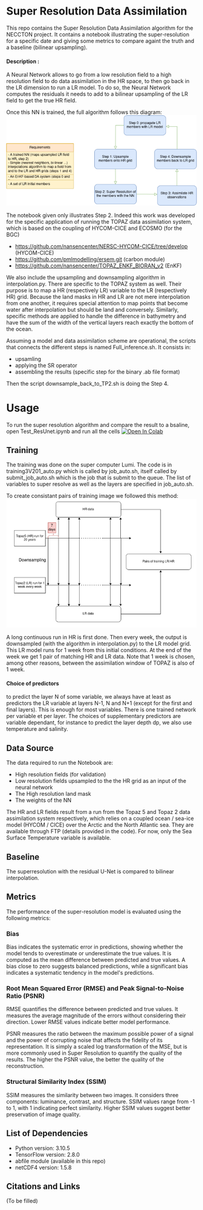 # Super Resolution Data Assimilation

This repo contains the Super Resolution Data Assimilation algorithm for the NECCTON project. It contains a notebook illustrating the super-resolution for a specific date and giving some metrics to compare againt the truth and a baseline (bilinear upsampling).

  #### Description : 
A Neural Network allows to go from a low resolution field to a high resolution field to do data assimilation in the HR space, to then go back
in the LR dimension to run a LR model. To do so, the Neural Network computes the residuals it needs to add to a bilinear upsampling of the LR field to get the true HR field.

Once this NN is trained, the full algorithm follows this diagram:
![My Image](./SRDA_diagram.png)

The notebook given only illustrates Step 2. Indeed this work was developed for the specific application of running the TOPAZ data assimilation system, which is based on the coupling of HYCOM-CICE and ECOSMO (for the BGC)
- https://github.com/nansencenter/NERSC-HYCOM-CICE/tree/develop (HYCOM-CICE)
- https://github.com/pmlmodelling/ersem.git (carbon module)
- https://github.com/nansencenter/TOPAZ_ENKF_BIORAN_v2 (EnKF)

We also include the upsampling and downsampling algorithm in interpolation.py. There are specific to the TOPAZ system as well. Their purpose is to map a HR (respectively LR) variable to the LR (respectively HR) grid. Because
the land masks in HR and LR are not mere interpolation from one another, it requires special attention to map points that become water after interpolation but should be land and conversely. Similarly, specific methods are applied
to handle the difference in bathymetry and have the sum of the width of the vertical layers reach exactly the bottom of the ocean.

Assuming a model and data assimilation scheme are operational, the scripts that connects the different steps is named Full_inference.sh. It consists in:
- upsamling
- applying the SR operator
- assembling the results (specific step for the binary .ab file format)

Then the script downsample_back_to_TP2.sh is doing the Step 4.

# Usage

To run the super resolution algorithm and compare the result to a bsaline, open Test_ResUnet.ipynb and run all the cells [![Open In Colab](https://colab.research.google.com/assets/colab-badge.svg)](https://colab.research.google.com/github/AntoineBernigaud/Neccton_Super_Resolution/blob/main/Test_ResUnet.ipynb)

## Training

The training was done on the super computer Lumi. The code is in training3V201_auto.py which is called by job_auto.sh, itself called by submit_job_auto.sh which is the job that is submit to the queue.
The list of variables to super resolve as well as the layers are specified in job_auto.sh.

To create consistant pairs of training image we followed this method:
![My Image](./Training_procedure.png)

A long continuous run in HR is first done. Then every week, the output is downsampled (with the algorithm in interpolation.py) to the LR model grid. This LR model runs for 1 week from this initial conditions. At the end of the week we get 1 pair of matching HR and LR data.
Note that 1 week is chosen, among other reasons, between the assimilation window of TOPAZ is also of 1 week.

#### Choice of predictors

to predict the layer N of some variable, we always have at least as predictors the LR variable at layers N-1, N and N+1 (except for the first and final layers). This is enough for most variables. There is one trained network per variable et per layer.
The choices of supplementary predictors are variable dependant, for instance to predict the layer depth dp, we also use temperature and salinity.

## Data Source

The data required to run the Notebook are:

- High resolution fields (for validation)
- Low resolution fields upsampled to the the HR grid as an input of the neural network
- The High resolution land mask
- The weights of the NN

The HR and LR fields result from a run from the Topaz 5 and Topaz 2 data assimilation system respectively, which relies on a coupled ocean / sea-ice model (HYCOM / CICE) over the Arctic and the North Atlantic sea.
They are available through FTP (details provided in the code). For now, only the Sea Surface Temperature variable is available.

## Baseline

The superresolution with the residual U-Net is compared to bilinear interpolation.

## Metrics

The performance of the super-resolution model is evaluated using the following metrics:

### Bias
Bias indicates the systematic error in predictions, showing whether the model tends to overestimate or underestimate the true values. It is computed as the mean difference between predicted and true values. A bias close to zero suggests balanced predictions, while a significant bias indicates a systematic tendency in the model's predictions.

### Root Mean Squared Error (RMSE) and Peak Signal-to-Noise Ratio (PSNR) 
RMSE quantifies the difference between predicted and true values. It measures the average magnitude of the errors without considering their direction. Lower RMSE values indicate better model performance.

PSNR measures the ratio between the maximum possible power of a signal and the power of corrupting noise that affects the fidelity of its representation. It is simply a scaled log transformation of the MSE, but
is more commonly used in Super Resolution to quantify the quality of the results. The higher the PSNR value, the better the quality of the reconstruction.

### Structural Similarity Index (SSIM)
SSIM measures the similarity between two images. It considers three components: luminance, contrast, and structure. SSIM values range from -1 to 1, with 1 indicating perfect similarity. Higher SSIM values suggest better preservation of image quality.

## List of Dependencies
- Python version: 3.10.5
- TensorFlow version: 2.8.0
- abfile module (available in this repo)
- netCDF4 version: 1.5.8

## Citations and Links
(To be filled)
